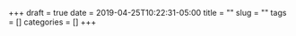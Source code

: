 +++ 
draft = true
date = 2019-04-25T10:22:31-05:00
title = ""
slug = "" 
tags = []
categories = []
+++
